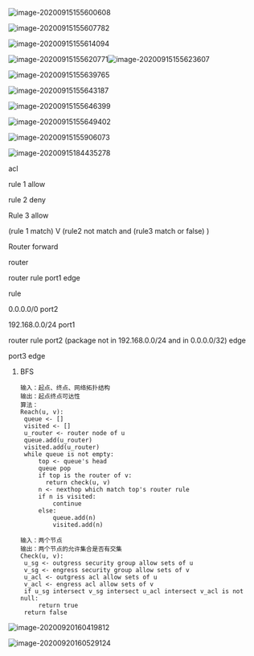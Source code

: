 ![image-20200915155600608](%E9%97%AE%E9%A2%98/image-20200915155600608.png)

![image-20200915155607782](%E9%97%AE%E9%A2%98/image-20200915155607782.png)

![image-20200915155614094](%E9%97%AE%E9%A2%98/image-20200915155614094.png)

![image-20200915155620771](%E9%97%AE%E9%A2%98/image-20200915155620771.png)![image-20200915155623607](%E9%97%AE%E9%A2%98/image-20200915155623607.png)

![image-20200915155639765](%E9%97%AE%E9%A2%98/image-20200915155639765.png)

![image-20200915155643187](%E9%97%AE%E9%A2%98/image-20200915155643187.png)

![image-20200915155646399](%E9%97%AE%E9%A2%98/image-20200915155646399.png)

![image-20200915155649402](%E9%97%AE%E9%A2%98/image-20200915155649402.png)

![image-20200915155906073](%E9%97%AE%E9%A2%98/image-20200915155906073.png)

![image-20200915184435278](%E9%97%AE%E9%A2%98/image-20200915184435278.png)

acl

rule 1 allow

rule 2 deny

Rule 3 allow

(rule 1 match) V (rule2 not match and (rule3 match or false) ) 

Router forward

router 

router rule port1  edge 

rule

0.0.0.0/0 port2

192.168.0.0/24 port1



router rule  port2  (package not in 192.168.0.0/24 and in 0.0.0.0/32) edge

port3 edge

1. BFS

   ```text
   输入：起点、终点、网络拓扑结构
   输出：起点终点可达性
   算法：
   Reach(u, v):
   	queue <- []
   	visited <- []
   	u_router <- router node of u
   	queue.add(u_router)
   	visited.add(u_router)
   	while queue is not empty:
   		top <- queue's head
   		queue pop
   		if top is the router of v:
   		  return check(u, v)
   		n <- nexthop which match top's router rule
   		if n is visited:
   			continue
   		else:
   			queue.add(n)
   			visited.add(n)
   
   输入：两个节点
   输出：两个节点的允许集合是否有交集
   Check(u, v):
   	u_sg <- outgress security group allow sets of u
   	v_sg <- engress security group allow sets of v
   	u_acl <- outgress acl allow sets of u
   	v_acl <- engress acl allow sets of v
   	if u_sg intersect v_sg intersect u_acl intersect v_acl is not null:
   		return true
   	return false	
   ```

   

![image-20200920160419812](%E9%97%AE%E9%A2%98/image-20200920160419812.png)

![image-20200920160529124](%E9%97%AE%E9%A2%98/image-20200920160610333.png)


